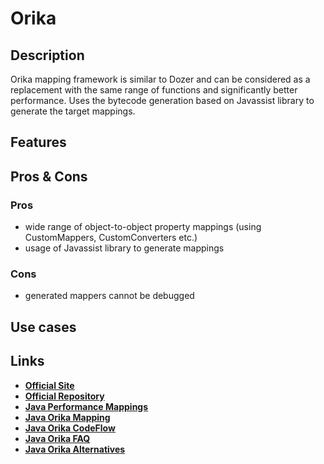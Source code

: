 # Orika

## Description

Orika mapping framework is similar to Dozer and can be considered as a replacement with the same range of functions and
significantly better performance.
Uses the bytecode generation based on Javassist library to generate the target mappings.

## Features

## Pros & Cons

### Pros

- wide range of object-to-object property mappings (using CustomMappers, CustomConverters etc.)
- usage of Javassist library to generate mappings

### Cons

- generated mappers cannot be debugged

## Use cases

## Links

- [**Official Site**](https://orika-mapper.github.io/orika-docs/)
- [**Official Repository**](https://github.com/orika-mapper/orika)
- [**Java Performance Mappings**](https://www.baeldung.com/java-performance-mapping-frameworks)
- [**Java Orika Mapping**](https://www.baeldung.com/orika-mapping)
- [**Java Orika CodeFlow**](https://www.codeflow.site/ru/article/orika-mapping)
- [**Java Orika FAQ**](https://progi.pro/orika-t13155)
- [**Java Orika Alternatives**](https://java.libhunt.com/orika-mapper-alternatives)
